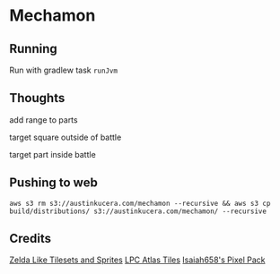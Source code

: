 # Mechamon

## Running

Run with gradlew task `runJvm`


## Thoughts

add range to parts

target square outside of battle

target part inside battle

## Pushing to web

```
aws s3 rm s3://austinkucera.com/mechamon --recursive && aws s3 cp build/distributions/ s3://austinkucera.com/mechamon/ --recursive
```

## Credits

[Zelda Like Tilesets and Sprites](https://opengameart.org/content/zelda-like-tilesets-and-sprites)
[LPC Atlas Tiles](https://opengameart.org/content/lpc-tile-atlas)
[Isaiah658's Pixel Pack](https://opengameart.org/content/isaiah658s-pixel-pack-2)